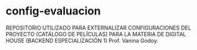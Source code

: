 # config-evaluacion

REPOSITORIO UTILIZADO PARA EXTERNALIZAR CONFIGURACIONES DEL PROYECTO (CATÁLOGO DE PELÍCULAS) PARA LA MATERIA DE DIGITAL HOUSE (BACKEND ESPECIALIZACIÓN 1)
Prof. Vanina Godoy.
 
